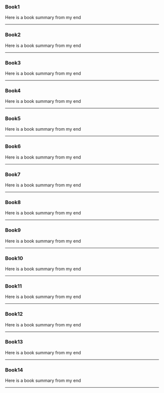 <!---
layout: page
title: "Book Summaries"
description: "Books Summaries"
permalink: /summaries/
-->


### Book1

Here is a book summary from my end 

---

### Book2

Here is a book summary from my end 

---

### Book3

Here is a book summary from my end 

---

### Book4

Here is a book summary from my end 

---

### Book5

Here is a book summary from my end 

---

### Book6

Here is a book summary from my end 

---

### Book7

Here is a book summary from my end 

---

### Book8

Here is a book summary from my end 

---

### Book9

Here is a book summary from my end 

---

### Book10

Here is a book summary from my end 

---

### Book11

Here is a book summary from my end 

---

### Book12

Here is a book summary from my end 

---

### Book13

Here is a book summary from my end 

---

### Book14

Here is a book summary from my end 

---
